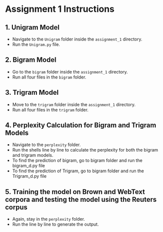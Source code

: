 # Assignment 1 Instructions

## 1. Unigram Model
- Navigate to the `Unigram` folder inside the `assignment_1` directory.
- Run the `Unigram.py` file.

## 2. Bigram Model
- Go to the `bigram` folder inside the `assignment_1` directory.
- Run all four files in the `bigram` folder.

## 3. Trigram Model
- Move to the `trigram` folder inside the `assignment_1` directory.
- Run all four files in the `trigram` folder.

## 4. Perplexity Calculation for Bigram and Trigram Models 
- Navigate to the `perplexity` folder.
- Run the shells line by line to calculate the perplexity for both the bigram and trigram models.
- To find the prediction of bigram, go to bigram folder and run the bigram_d.py file
- To find the prediction of Trigram, go to bigram folder and run the Trigram_d.py file


## 5. Training the model on Brown and WebText corpora and testing the model using the Reuters corpus
- Again, stay in the `perplexity` folder.
- Run the line by line to generate the output.

